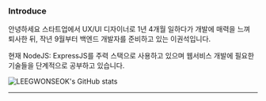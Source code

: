 ### Introduce

안녕하세요 스타트업에서 UX/UI 디자이너로 1년 4개월 일하다가 개발에 매력을 느껴 퇴사한 뒤, 작년 9월부터 백엔드 개발자를 준비하고 있는 이권석입니다. 

현재 NodeJS: ExpressJS를 주력 스택으로 사용하고 있으며 웹서비스 개발에 필요한 기술들을 단계적으로 공부하고 있습니다.


![LEEGWONSEOK's GitHub stats](https://github-readme-stats.vercel.app/api?username=LEEGWONSEOK&show_icons=true&theme=radical)

----------------------------------------------------------------------------------------------
